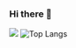 ### Hi there 👋

![](https://github-readme-stats.vercel.app/api?username=mooic&show_icons=true&theme=transparent)
![Top Langs](https://github-readme-stats.vercel.app/api/top-langs/?username=moon-ic&layout=compact&theme=tokyonight)


<!--
**moon-ic/moon-ic** is a ✨ _special_ ✨ repository because its `README.md` (this file) appears on your GitHub profile.

Here are some ideas to get you started:

- 🔭 I’m currently working on ...
- 🌱 I’m currently learning ...
- 👯 I’m looking to collaborate on ...
- 🤔 I’m looking for help with ...
- 💬 Ask me about ...
- 📫 How to reach me: ...
- 😄 Pronouns: ...
- ⚡ Fun fact: ...
-->
